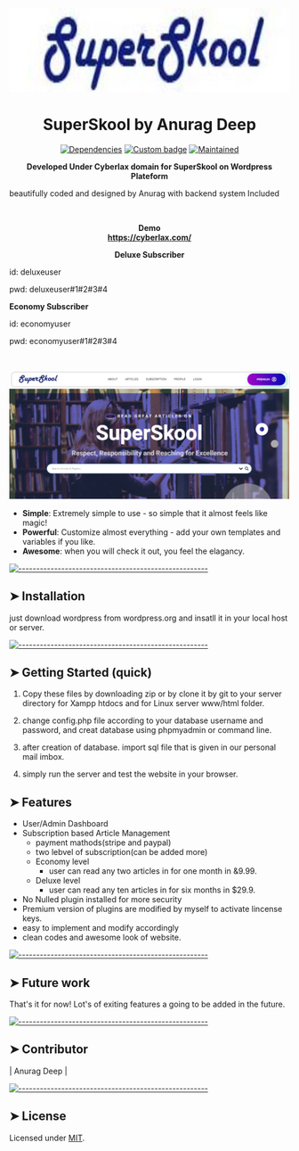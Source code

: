 <p align="center">
  <img src="https://github.com/cypherobot/superskool/blob/master/logo.jpg" alt="Logo" width="650" height="150" />
</p>
<h1 align="center">SuperSkool by Anurag Deep</h1>
<p align="center">
<a href="https://david-dm.org/andreasbm/readme"><img alt="Dependencies" src="https://img.shields.io/david/andreasbm/readme.svg" height="20"/></a>
<a href="https://github.com/badges/shields"><img alt="Custom badge" src="https://img.shields.io/badge/custom-badge-f39f37.svg" height="20"/></a>
<a href="https://github.com/andreasbm/readme/graphs/commit-activity"><img alt="Maintained" src="https://img.shields.io/badge/Maintained%3F-yes-green.svg" height="20"/></a>
	</p>

<p align="center">
  <b>Developed Under Cyberlax domain for SuperSkool on Wordpress Plateform</b></br>
  <p>beautifully coded and designed by Anurag with backend system Included</p>
</p>

<br />

<p align="center">
  <b>Demo</b></br>
  <b><a href="https://cyberlax.com/">https://cyberlax.com/</a></b>
  <br>

<p align="center">
<b>Deluxe Subscriber</b>
<p>id: deluxeuser</p>
<p>pwd: deluxeuser#1#2#3#4</p>

<b>Economy Subscriber</b>
<p>id: economyuser</p>
<p>pwd: economyuser#1#2#3#4</p>
</p>


</p>

<br />

<p align="center">
  <img src="https://github.com/cypherobot/superskool/blob/master/front.png" alt="Demo" width="800" />
</p>

- **Simple**: Extremely simple to use - so simple that it almost feels like magic!
- **Powerful**: Customize almost everything - add your own templates and variables if you like.
- **Awesome**: when you will check it out, you feel the elagancy.

[![-----------------------------------------------------](https://raw.githubusercontent.com/andreasbm/readme/master/assets/lines/colored.png)](#installation)

## ➤ Installation

just download wordpress from wordpress.org and insatll it in your local host or server.

[![-----------------------------------------------------](https://raw.githubusercontent.com/andreasbm/readme/master/assets/lines/colored.png)](#getting-started-quick)

## ➤ Getting Started (quick)

1. Copy these files by downloading zip or by clone it by git to your server directory for Xampp htdocs and for Linux server www/html folder.

2. change config.php file according to your database username and password, and creat database using phpmyadmin or command line.

3. after creation of database. import sql file that is given in our personal mail imbox.

4. simply run the server and test the website in your browser.

## ➤ Features

- User/Admin Dashboard
- Subscription based Article Management
  - payment mathods(stripe and paypal)
  - two lebvel of subscription(can be added more)
  - Economy level
    - user can read any two articles in for one month in &9.99.
  - Deluxe level
    - user can read any ten articles in for six months in $29.9.
- No Nulled plugin installed for more security
- Premium version of plugins are modified by myself to activate lincense keys.
- easy to implement and modify accordingly
- clean codes and awesome look of website.

[![-----------------------------------------------------](https://raw.githubusercontent.com/andreasbm/readme/master/assets/lines/colored.png)](#future-work)

## ➤ Future work

That's it for now! Lot's of exiting features a going to be added in the future.

[![-----------------------------------------------------](https://raw.githubusercontent.com/andreasbm/readme/master/assets/lines/colored.png)](#faq)

## ➤ Contributor

| Anurag Deep |

[![-----------------------------------------------------](https://raw.githubusercontent.com/andreasbm/readme/master/assets/lines/colored.png)](#license)

## ➤ License

Licensed under [MIT](https://opensource.org/licenses/MIT).
